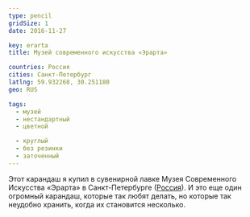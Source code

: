 ```yaml
---
type: pencil
gridSize: 1
date: 2016-11-27

key: erarta
title: Музей современного искусства «Эрарта»

countries: Россия
cities: Санкт-Петербург
latlng: 59.932268, 30.251180
geo: RUS

tags:
  - музей
  - нестандартный
  - цветной

  - круглый
  - без резинки
  - заточенный
---
```


Этот карандаш я купил в сувенирной лавке Музея Современного Искусства «Эрарта» в Санкт-Петербурге ([Россия](?country=RUS)). И это еще один огромный карандаш, которые так любят делать, но которые так неудобно хранить, когда их становится несколько.
